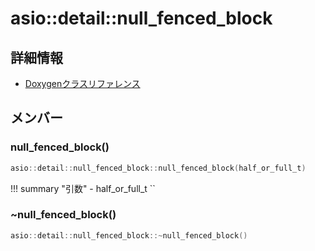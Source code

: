# asio::detail::null_fenced_block



## 詳細情報

- [Doxygenクラスリファレンス](https://lang-ship.com/reference/ESP32/latest/classasio_1_1detail_1_1null__fenced__block.html)

## メンバー



### null_fenced_block()



```c
asio::detail::null_fenced_block::null_fenced_block(half_or_full_t)
```

!!! summary "引数"
	- half_or_full_t `` 



### ~null_fenced_block()



```c
asio::detail::null_fenced_block::~null_fenced_block()
```



